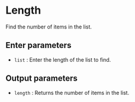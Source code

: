 # Length

Find the number of items in the list.

## Enter parameters

- `list` : Enter the length of the list to find.

## Output parameters

- `length` : Returns the number of items in the list.